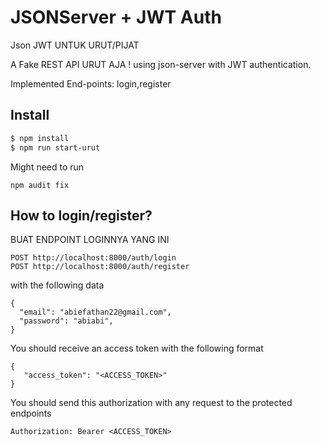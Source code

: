 # JSONServer + JWT Auth
Json JWT UNTUK URUT/PIJAT


A Fake REST API URUT AJA ! using json-server with JWT authentication. 

Implemented End-points: login,register

## Install

```bash
$ npm install
$ npm run start-urut
```

Might need to run
```
npm audit fix
```

## How to login/register?

BUAT ENDPOINT LOGINNYA YANG INI

```
POST http://localhost:8000/auth/login
POST http://localhost:8000/auth/register
```
with the following data 

```
{
  "email": "abiefathan22@gmail.com",
  "password": "abiabi",
}
```

You should receive an access token with the following format 

```
{
   "access_token": "<ACCESS_TOKEN>"
}
```


You should send this authorization with any request to the protected endpoints

```
Authorization: Bearer <ACCESS_TOKEN>
```




